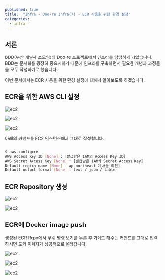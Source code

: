 ```yaml
---
published: true
title:  "Infra - Doo-re Infra(7) - ECR 사용을 위한 환경 설정"
categories:
  - infra
---
```


## 서론

BDD(부산 개발자 소모임)의 Doo-re 프로젝트에서 인프라를 담당하게 되었습니다. BDD는 문서화를 굉장히 중요시하기 때문에 인프라를 구축하면서 필요한 개념과 과정들을 모두 작성하기로 했습니다.

이번 문서에서는 ECR 사용을 위한 환경 설정에 대해서 알아보도록 하겠습니다.

## ECR을 위한 AWS CLI 설정

![ec2](https://github.com/02ggang9/02ggang9.github.io/blob/master/_posts/images/infra/infra7/ecr3.png?raw=true)

![ec2](https://github.com/02ggang9/02ggang9.github.io/blob/master/_posts/images/infra/infra7/ecr4.png?raw=true)

![ec2](https://github.com/02ggang9/02ggang9.github.io/blob/master/_posts/images/infra/infra7/ecr5.png?raw=true)

아래의 커맨드를 EC2 인스턴스에서 그대로 작성합니다.

~~~sh

$ aws configure
AWS Access Key ID [None] : [발급받은 IAM의 Access Key ID]
AWS Secret Access Key [None] : [발급받은 IAM의 Secret Access Key]
Default region name [None] : ap-northeast-2[서울 리전]
Default output format [None] : text / json / table

~~~

## ECR Repository 생성

![ec2](https://github.com/02ggang9/02ggang9.github.io/blob/master/_posts/images/infra/infra7/ecr1.png?raw=true)

![ec2](https://github.com/02ggang9/02ggang9.github.io/blob/master/_posts/images/infra/infra7/ecr2.png?raw=true)


## ECR에 Docker image push

생성된 ECR Repo에서 푸쉬 명령 보기를 누른 후 가이드 해주는 커맨드를 그대로 입력하시면 도커 이미지가 성공적으로 올라갑니다.

![ec2](https://github.com/02ggang9/02ggang9.github.io/blob/master/_posts/images/infra/infra7/ecr6.png?raw=true)

![ec2](https://github.com/02ggang9/02ggang9.github.io/blob/master/_posts/images/infra/infra7/ecr7.png?raw=true)

![ec2](https://github.com/02ggang9/02ggang9.github.io/blob/master/_posts/images/infra/infra7/ecr8.png?raw=true)


